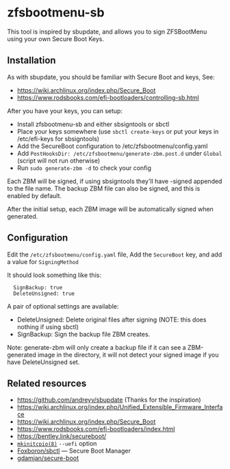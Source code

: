 # zfsbootmenu-sb
This tool is inspired by sbupdate, and allows you to sign ZFSBootMenu using your own Secure Boot Keys.

## Installation

As with sbupdate, you should be familiar with Secure Boot and keys, See:
* https://wiki.archlinux.org/index.php/Secure_Boot
* https://www.rodsbooks.com/efi-bootloaders/controlling-sb.html

After you have your keys, you can setup:
* Install zfsbootmenu-sb and either sbsigntools or sbctl
* Place your keys somewhere (use `sbctl create-keys` or put your keys in /etc/efi-keys for sbsigntools) 
* Add the SecureBoot configuration to /etc/zfsbootmenu/config.yaml
* Add `PostHooksDir: /etc/zfsbootmenu/generate-zbm.post.d` under `Global` (script will not run otherwise)
* Run `sudo generate-zbm -d` to check your config

Each ZBM will be signed, if using sbsigntools they'll have -signed appended to the file name.
The backup ZBM file can also be signed, and this is enabled by default.

After the initial setup, each ZBM image will be automatically signed when generated.

## Configuration

Edit the `/etc/zfsbootmenu/config.yaml` file, 
Add the `SecureBoot` key, and add a value for `SigningMethod`

It should look something like this:
```SecureBoot:
  SignBackup: true
  DeleteUnsigned: true
```

A pair of optional settings are available:
* DeleteUnsigned: Delete original files after signing (NOTE: this does nothing if using sbctl)
* SignBackup: Sign the backup file ZBM creates.

Note: generate-zbm will only create a backup file if it can see a ZBM-generated image in the directory, it will not detect your signed image if you have DeleteUnsigned set.

## Related resources

* https://github.com/andreyv/sbupdate (Thanks for the inspiration)
* https://wiki.archlinux.org/index.php/Unified_Extensible_Firmware_Interface
* https://wiki.archlinux.org/index.php/Secure_Boot
* https://www.rodsbooks.com/efi-bootloaders/index.html
* https://bentley.link/secureboot/
* [`mkinitcpio(8)`](https://man.archlinux.org/man/mkinitcpio.8) `--uefi` option
* [Foxboron/sbctl](https://github.com/Foxboron/sbctl) — Secure Boot Manager
* [gdamjan/secure-boot](https://github.com/gdamjan/secure-boot)
